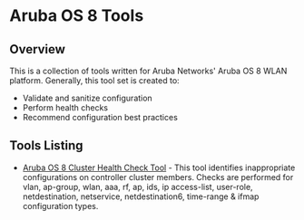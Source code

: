 # Aruba OS 8 Tools
## Overview

This is a collection of tools written for Aruba Networks' Aruba OS 8 WLAN platform. Generally, this tool set is created to:
* Validate and sanitize configuration
* Perform health checks
* Recommend configuration best practices

## Tools Listing

* [Aruba OS 8 Cluster Health Check Tool](docs/cluster-healthcheck.md) - This tool identifies inappropriate
configurations on controller cluster members. Checks are performed for vlan, ap-group, wlan, aaa, rf, ap, ids, ip access-list, user-role, netdestination, netservice, netdestination6, time-range & ifmap configuration types.
